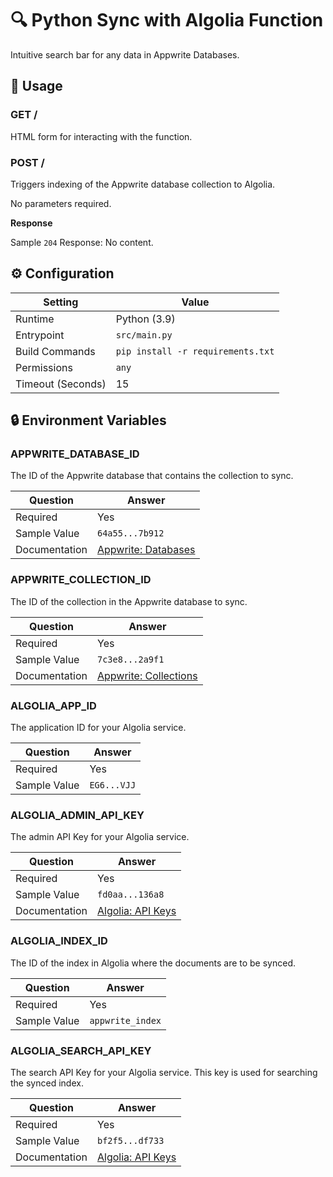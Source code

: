 # 🔍 Python Sync with Algolia Function

Intuitive search bar for any data in Appwrite Databases.

## 🧰 Usage

### GET /

HTML form for interacting with the function.

### POST /

Triggers indexing of the Appwrite database collection to Algolia.

No parameters required.

**Response**

Sample `204` Response: No content.

## ⚙️ Configuration

| Setting           | Value                             |
| ----------------- | --------------------------------- |
| Runtime           | Python (3.9)                      |
| Entrypoint        | `src/main.py`                     |
| Build Commands    | `pip install -r requirements.txt` |
| Permissions       | `any`                             |
| Timeout (Seconds) | 15                                |

## 🔒 Environment Variables

### APPWRITE_DATABASE_ID

The ID of the Appwrite database that contains the collection to sync.

| Question      | Answer                                                    |
| ------------- | --------------------------------------------------------- |
| Required      | Yes                                                       |
| Sample Value  | `64a55...7b912`                                           |
| Documentation | [Appwrite: Databases](https://appwrite.io/docs/databases) |

### APPWRITE_COLLECTION_ID

The ID of the collection in the Appwrite database to sync.

| Question      | Answer                                                                           |
| ------------- | -------------------------------------------------------------------------------- |
| Required      | Yes                                                                              |
| Sample Value  | `7c3e8...2a9f1`                                                                  |
| Documentation | [Appwrite: Collections](https://appwrite.io/docs/products/databases/collections) |

### ALGOLIA_APP_ID

The application ID for your Algolia service.

| Question     | Answer      |
| ------------ | ----------- |
| Required     | Yes         |
| Sample Value | `EG6...VJJ` |

### ALGOLIA_ADMIN_API_KEY

The admin API Key for your Algolia service.

| Question      | Answer                                                                     |
| ------------- | -------------------------------------------------------------------------- |
| Required      | Yes                                                                        |
| Sample Value  | `fd0aa...136a8`                                                            |
| Documentation | [Algolia: API Keys](https://www.algolia.com/doc/guides/security/api-keys/) |

### ALGOLIA_INDEX_ID

The ID of the index in Algolia where the documents are to be synced.

| Question     | Answer           |
| ------------ | ---------------- |
| Required     | Yes              |
| Sample Value | `appwrite_index` |

### ALGOLIA_SEARCH_API_KEY

The search API Key for your Algolia service. This key is used for searching the synced index.

| Question      | Answer                                                                     |
| ------------- | -------------------------------------------------------------------------- |
| Required      | Yes                                                                        |
| Sample Value  | `bf2f5...df733`                                                            |
| Documentation | [Algolia: API Keys](https://www.algolia.com/doc/guides/security/api-keys/) |
